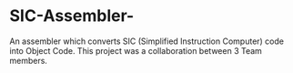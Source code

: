 # SIC-Assembler-
An assembler which converts SIC (Simplified Instruction Computer) code into Object Code.
This project was a collaboration between 3 Team members.
